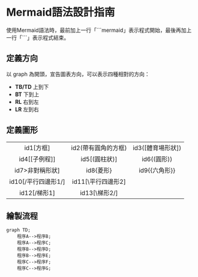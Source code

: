# Mermaid語法設計指南
使用Mermaid語法時，最前加上一行「\`\`\`mermaid」表示程式開始，最後再加上一行「\`\`\`」表示程式結束。  
## 定義方向
以 graph 為開頭，宣告圖表方向，可以表示四種相對的方向：
* **TB/TD** 上到下
* **BT** 下到上
* **RL** 右到左
* **LR** 左到右
## 定義圖形
||||
|:-----:|:------:|:------:|
| id1[方框]|id2(帶有圓角的方框)|id3([體育場形狀])|
|id4[[子例程]]|id5[(圓柱狀)]|id6((圓形))|
|id7>非對稱形狀]|id8{菱形}|id9{{六角形}}|
|id10[/平行四邊形1/]|id11[\平行四邊形2\]|
|id12[/梯形1\]|id13[\梯形2/]||
## 繪製流程
```mermaid
graph TD;
    程序A-->程序B;
    程序A-->程序C;
    程序B-->程序D;
    程序B-->程序E;
    程序C-->程序F;
    程序C-->程序G;
```
